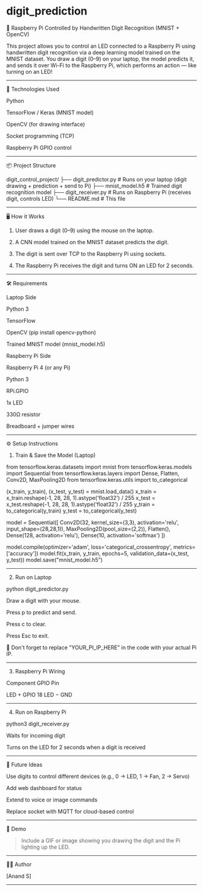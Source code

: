 # digit_prediction
🔢 Raspberry Pi Controlled by Handwritten Digit Recognition (MNIST + OpenCV)

This project allows you to control an LED connected to a Raspberry Pi using handwritten digit recognition via a deep learning model trained on the MNIST dataset.
You draw a digit (0–9) on your laptop, the model predicts it, and sends it over Wi-Fi to the Raspberry Pi, which performs an action — like turning on an LED!


---

🧠 Technologies Used

Python

TensorFlow / Keras (MNIST model)

OpenCV (for drawing interface)

Socket programming (TCP)

Raspberry Pi GPIO control



---

📦 Project Structure

digit_control_project/
├── digit_predictor.py      # Runs on your laptop (digit drawing + prediction + send to Pi)
├── mnist_model.h5          # Trained digit recognition model
├── digit_receiver.py       # Runs on Raspberry Pi (receives digit, controls LED)
└── README.md               # This file


---

🖥 How it Works

1. User draws a digit (0–9) using the mouse on the laptop.


2. A CNN model trained on the MNIST dataset predicts the digit.


3. The digit is sent over TCP to the Raspberry Pi using sockets.


4. The Raspberry Pi receives the digit and turns ON an LED for 2 seconds.




---

🛠 Requirements

Laptop Side

Python 3

TensorFlow

OpenCV (pip install opencv-python)

Trained MNIST model (mnist_model.h5)


Raspberry Pi Side

Raspberry Pi 4 (or any Pi)

Python 3

RPi.GPIO

1x LED

330Ω resistor

Breadboard + jumper wires



---

⚙ Setup Instructions

1. Train & Save the Model (Laptop)

from tensorflow.keras.datasets import mnist
from tensorflow.keras.models import Sequential
from tensorflow.keras.layers import Dense, Flatten, Conv2D, MaxPooling2D
from tensorflow.keras.utils import to_categorical

(x_train, y_train), (x_test, y_test) = mnist.load_data()
x_train = x_train.reshape(-1, 28, 28, 1).astype('float32') / 255
x_test  = x_test.reshape(-1, 28, 28, 1).astype('float32') / 255
y_train = to_categorical(y_train)
y_test  = to_categorical(y_test)

model = Sequential([
    Conv2D(32, kernel_size=(3,3), activation='relu', input_shape=(28,28,1)),
    MaxPooling2D(pool_size=(2,2)),
    Flatten(),
    Dense(128, activation='relu'),
    Dense(10, activation='softmax')
])

model.compile(optimizer='adam', loss='categorical_crossentropy', metrics=['accuracy'])
model.fit(x_train, y_train, epochs=5, validation_data=(x_test, y_test))
model.save("mnist_model.h5")


---

2. Run on Laptop

python digit_predictor.py

Draw a digit with your mouse.

Press p to predict and send.

Press c to clear.

Press Esc to exit.


🧠 Don't forget to replace "YOUR_PI_IP_HERE" in the code with your actual Pi IP.


---

3. Raspberry Pi Wiring

Component	GPIO Pin

LED +	GPIO 18
LED −	GND



---

4. Run on Raspberry Pi

python3 digit_receiver.py

Waits for incoming digit

Turns on the LED for 2 seconds when a digit is received



---

🚀 Future Ideas

Use digits to control different devices (e.g., 0 → LED, 1 → Fan, 2 → Servo)

Add web dashboard for status

Extend to voice or image commands

Replace socket with MQTT for cloud-based control



---

📸 Demo

> Include a GIF or image showing you drawing the digit and the Pi lighting up the LED.




---

🧑‍💻 Author

[Anand S]



---


